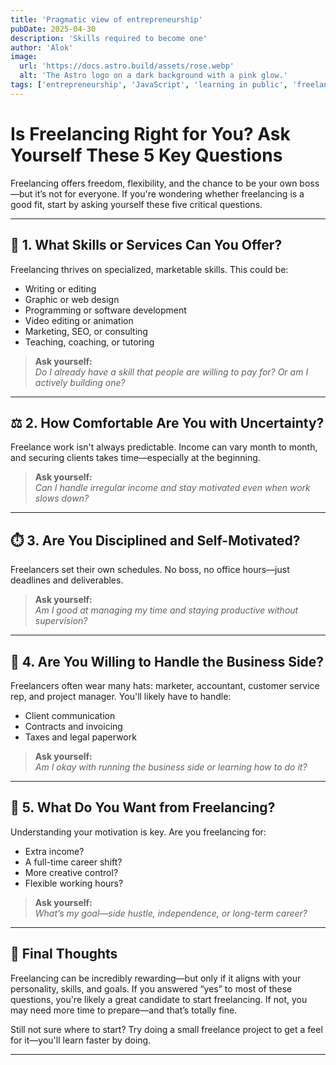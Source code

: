 ```yaml
---
title: 'Pragmatic view of entrepreneurship'
pubDate: 2025-04-30
description: 'Skills required to become one'
author: 'Alok'
image:
  url: 'https://docs.astro.build/assets/rose.webp'
  alt: 'The Astro logo on a dark background with a pink glow.'
tags: ['entrepreneurship', 'JavaScript', 'learning in public', 'freelancing']
---
```


# Is Freelancing Right for You? Ask Yourself These 5 Key Questions

Freelancing offers freedom, flexibility, and the chance to be your own boss—but it’s not for everyone. If you're wondering whether freelancing is a good fit, start by asking yourself these five critical questions.

---

## 🔧 1. What Skills or Services Can You Offer?

Freelancing thrives on specialized, marketable skills. This could be:

- Writing or editing  
- Graphic or web design  
- Programming or software development  
- Video editing or animation  
- Marketing, SEO, or consulting  
- Teaching, coaching, or tutoring

> **Ask yourself:**  
> *Do I already have a skill that people are willing to pay for? Or am I actively building one?*

---

## ⚖️ 2. How Comfortable Are You with Uncertainty?

Freelance work isn't always predictable. Income can vary month to month, and securing clients takes time—especially at the beginning.

> **Ask yourself:**  
> *Can I handle irregular income and stay motivated even when work slows down?*

---

## ⏱️ 3. Are You Disciplined and Self-Motivated?

Freelancers set their own schedules. No boss, no office hours—just deadlines and deliverables.

> **Ask yourself:**  
> *Am I good at managing my time and staying productive without supervision?*

---

## 💼 4. Are You Willing to Handle the Business Side?

Freelancers often wear many hats: marketer, accountant, customer service rep, and project manager. You'll likely have to handle:

- Client communication  
- Contracts and invoicing  
- Taxes and legal paperwork

> **Ask yourself:**  
> *Am I okay with running the business side or learning how to do it?*

---

## 🎯 5. What Do You Want from Freelancing?

Understanding your motivation is key. Are you freelancing for:

- Extra income?  
- A full-time career shift?  
- More creative control?  
- Flexible working hours?

> **Ask yourself:**  
> *What’s my goal—side hustle, independence, or long-term career?*

---

## 💬 Final Thoughts

Freelancing can be incredibly rewarding—but only if it aligns with your personality, skills, and goals. If you answered “yes” to most of these questions, you're likely a great candidate to start freelancing. If not, you may need more time to prepare—and that’s totally fine.

Still not sure where to start? Try doing a small freelance project to get a feel for it—you'll learn faster by doing.

---
